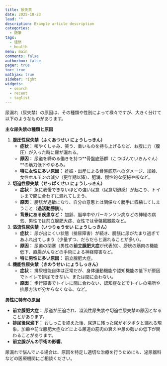 ```yaml
---
title: 尿失禁
date: 2025-10-23
lead: ""
description: Example article description
categories:
  - 随筆
tags:
  - 徒然
  - health
menu: main
comments: false
authorbox: false
pager: true
toc: true
mathjax: true
sidebar: right
widgets:
  - search
  - recent
  - taglist
---
```



尿漏れ（尿失禁）の原因は、その種類や性別によって様々ですが、大きく分けて以下のようなものがあります。

**主な尿失禁の種類と原因**

1. **腹圧性尿失禁（ふくあつせい にょうしっきん）**
    - **症状：** 咳やくしゃみ、笑う、重いものを持ち上げるなど、お腹に力（腹圧）が入った時に尿が漏れる。
    - **原因：** 尿道を締める働きを持つ**骨盤底筋群（こつばんていきんぐん）**の筋力低下やゆるみ。
    - **特に女性に多い原因：** 妊娠・出産による骨盤底筋へのダメージ、加齢、女性ホルモンの減少（更年期以降）、肥満、慢性的な便秘や咳など。
2. **切迫性尿失禁（せっぱくせい にょうしっきん）**
    - **症状：** 急に我慢できないほどの強い尿意（尿意切迫感）が起こり、トイレまで間に合わずに漏れてしまう。
    - **原因：** 膀胱が過敏になり、自分の意思とは関係なく勝手に収縮してしまうこと（**過活動膀胱**）。
    - **背景にある疾患など：** 加齢、脳卒中やパーキンソン病などの神経の病気、男性では前立腺肥大症、女性では骨盤臓器脱など。
3. **溢流性尿失禁（いつりゅうせい にょうしっきん）**
    - **症状：** 尿が出にくい状態（排尿障害）が続き、膀胱に尿がたまり過ぎてあふれ出てしまう（少量ずつ、だらだらと漏れることが多い）。
    - **原因：** 尿道の閉塞（男性の**前立腺肥大症**が代表的）、膀胱の筋肉の機能低下、直腸がんなどの手術による神経障害など。
    - **特に男性に多い原因：** 前立腺肥大症。
4. **機能性尿失禁（きのうせい にょうしっきん）**
    - **症状：** 排尿機能自体は正常だが、身体運動機能や認知機能の低下が原因でトイレで排尿できない、または間に合わない。
    - **原因：** 歩行障害でトイレに間に合わない、認知症などでトイレの場所や排尿方法が分からなくなる、など。

**男性に特有の原因**

- **前立腺肥大症：** 尿道が圧迫され、溢流性尿失禁や切迫性尿失禁の原因となることがあります。
- **排尿後尿滴下：** おしっこを終えた後、尿道に残った尿がポタポタと漏れる現象。加齢や前立腺肥大症などによる尿道の筋肉の衰えや尿の勢いの低下が関わることがあります。
- **前立腺がんの手術の影響**。

尿漏れで悩んでいる場合は、原因を特定し適切な治療を行うためにも、泌尿器科などの医療機関にご相談ください。